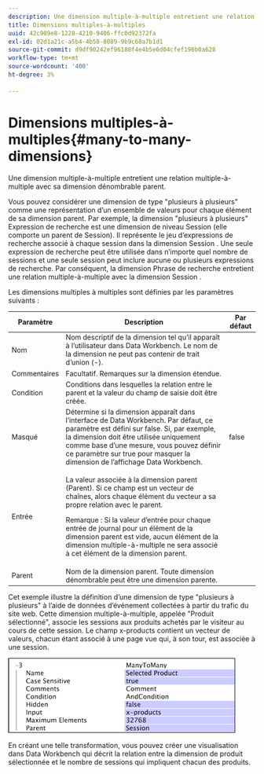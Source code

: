 ```yaml
---
description: Une dimension multiple-à-multiple entretient une relation multiple-à-multiple avec sa dimension dénombrable parent.
title: Dimensions multiples-à-multiples
uuid: 42c909e8-1228-4210-9406-ffc0d92372fa
exl-id: 02d1a21c-a5b4-4b58-8089-9b9c68a7b1d1
source-git-commit: d9df90242ef96188f4e4b5e6d04cfef196b0a628
workflow-type: tm+mt
source-wordcount: '400'
ht-degree: 3%

---
```


# Dimensions multiples-à-multiples{#many-to-many-dimensions}

Une dimension multiple-à-multiple entretient une relation multiple-à-multiple avec sa dimension dénombrable parent.

Vous pouvez considérer une dimension de type &quot;plusieurs à plusieurs&quot; comme une représentation d’un ensemble de valeurs pour chaque élément de sa dimension parent. Par exemple, la dimension &quot;plusieurs à plusieurs&quot; Expression de recherche est une dimension de niveau Session (elle comporte un parent de Session). Il représente le jeu d’expressions de recherche associé à chaque session dans la dimension Session . Une seule expression de recherche peut être utilisée dans n’importe quel nombre de sessions et une seule session peut inclure aucune ou plusieurs expressions de recherche. Par conséquent, la dimension Phrase de recherche entretient une relation multiple-à-multiple avec la dimension Session .

Les dimensions multiples à multiples sont définies par les paramètres suivants :

<table id="table_A6D495008DFF4DD28A3ECD718D775E54"> 
 <thead> 
  <tr> 
   <th colname="col1" class="entry"> Paramètre </th> 
   <th colname="col2" class="entry"> Description </th> 
   <th colname="col3" class="entry"> Par défaut </th> 
  </tr> 
 </thead>
 <tbody> 
  <tr> 
   <td colname="col1"> Nom </td> 
   <td colname="col2"> Nom descriptif de la dimension tel qu’il apparaît à l’utilisateur dans Data Workbench. Le nom de la dimension ne peut pas contenir de trait d’union (-). </td> 
   <td colname="col3"> </td> 
  </tr> 
  <tr> 
   <td colname="col1"> Commentaires </td> 
   <td colname="col2"> Facultatif. Remarques sur la dimension étendue. </td> 
   <td colname="col3"> </td> 
  </tr> 
  <tr> 
   <td colname="col1"> Condition </td> 
   <td colname="col2"> Conditions dans lesquelles la relation entre le parent et la valeur du champ de saisie doit être créée. </td> 
   <td colname="col3"> </td> 
  </tr> 
  <tr> 
   <td colname="col1"> Masqué </td> 
   <td colname="col2"> Détermine si la dimension apparaît dans l’interface de Data Workbench. Par défaut, ce paramètre est défini sur false. Si, par exemple, la dimension doit être utilisée uniquement comme base d’une mesure, vous pouvez définir ce paramètre sur true pour masquer la dimension de l’affichage Data Workbench. </td> 
   <td colname="col3"> false </td> 
  </tr> 
  <tr> 
   <td colname="col1"> Entrée </td> 
   <td colname="col2"> <p>La valeur associée à la dimension parent (Parent). Si ce champ est un vecteur de chaînes, alors chaque élément du vecteur a sa propre relation avec le parent. </p> <p> <p>Remarque :  Si la valeur d’entrée pour chaque entrée de journal pour un élément de la dimension parent est vide, aucun élément de la dimension multiple-à-multiple ne sera associé à cet élément de la dimension parent. </p> </p> </td> 
   <td colname="col3"> </td> 
  </tr> 
  <tr> 
   <td colname="col1"> Parent </td> 
   <td colname="col2"> Nom de la dimension parent. Toute dimension dénombrable peut être une dimension parente. </td> 
   <td colname="col3"> </td> 
  </tr> 
 </tbody> 
</table>

Cet exemple illustre la définition d’une dimension de type &quot;plusieurs à plusieurs&quot; à l’aide de données d’événement collectées à partir du trafic du site web. Cette dimension multiple-à-multiple, appelée &quot;Produit sélectionné&quot;, associe les sessions aux produits achetés par le visiteur au cours de cette session. Le champ x-products contient un vecteur de valeurs, chacun étant associé à une page vue qui, à son tour, est associée à une session.

![](assets/cfg_Transformation_Dim_ManytoMany.png)

En créant une telle transformation, vous pouvez créer une visualisation dans Data Workbench qui décrit la relation entre la dimension de produit sélectionnée et le nombre de sessions qui impliquent chacun des produits.
